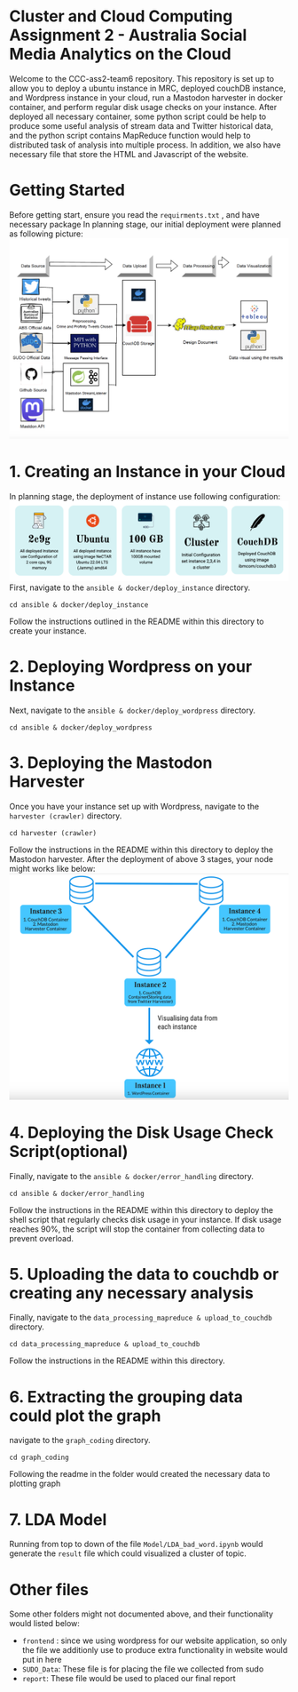 # Cluster and Cloud Computing Assignment 2 - Australia Social Media Analytics on the Cloud
Welcome to the CCC-ass2-team6 repository. This repository is set up to allow you to deploy a ubuntu instance in MRC, deployed couchDB instance, and Wordpress instance in your cloud, run a Mastodon harvester in docker container, and perform regular disk usage checks on your instance. 
After deployed all necessary container, some python script could be help to produce some useful analysis of stream data and Twitter historical data, and the python script contains MapReduce function would help to distributed task of analysis into multiple process.
In addition, we also have necessary file that store the HTML and Javascript of the website.
# Getting Started
Before getting start, ensure you read the `requirments.txt` , and have necessary package
In planning stage, our initial deployment were planned as following picture:
<img src="Graph/pipeline.png" alt="pipeline" title="System Architecture">
# 1. Creating an Instance in your Cloud
In planning stage, the deployment of instance use following configuration:
<img src="Graph/instance_config.png" alt="deployment config" title="System Architecture">
First, navigate to the `ansible & docker/deploy_instance` directory.
```
cd ansible & docker/deploy_instance
```
Follow the instructions outlined in the README within this directory to create your instance.
# 2. Deploying Wordpress on your Instance
Next, navigate to the `ansible & docker/deploy_wordpress` directory.
```
cd ansible & docker/deploy_wordpress
```
# 3. Deploying the Mastodon Harvester
Once you have your instance set up with Wordpress, navigate to the `harvester (crawler)` directory.
```
cd harvester (crawler)
```
Follow the instructions in the README within this directory to deploy the Mastodon harvester.
After the deployment of above 3 stages, your node might works like below:
<img src="Graph/instance_connect.png" alt="instance connection" title="System Architecture">
# 4. Deploying the Disk Usage Check Script(optional)
Finally, navigate to the `ansible & docker/error_handling` directory.
```
cd ansible & docker/error_handling
```
Follow the instructions in the README within this directory to deploy the shell script that regularly checks disk usage in your instance. If disk usage reaches 90%, the script will stop the container from collecting data to prevent overload.
# 5. Uploading the data to couchdb or creating any necessary analysis
Finally, navigate to the `data_processing_mapreduce & upload_to_couchdb` directory.
```
cd data_processing_mapreduce & upload_to_couchdb
```
Follow the instructions in the README within this directory.
# 6. Extracting the grouping data could plot the graph
navigate to the `graph_coding` directory. 
```
cd graph_coding
```
Following the readme in the folder would created the necessary data to plotting graph
# 7. LDA Model
Running from top to down of the file `Model/LDA_bad_word.ipynb` would generate the `result` file
which could visualized a cluster of topic.
# Other files
Some other folders might not documented above, and their functionality would listed below:
* `frontend` : since we using wordpress for our website application, so only the file we additionly use to produce extra functionality in website would put in here
* `SUDO_Data`: These file is for placing the file we collected from sudo
* `report`: These file would be used to placed our final report

